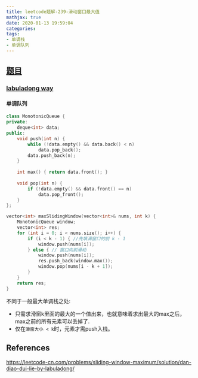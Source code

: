 ```yaml
---
title: leetcode题解-239-滑动窗口最大值
mathjax: true
date: 2020-01-13 19:59:04
categories:
tags:
- 单调栈
- 单调队列
---
```


## [题目](https://leetcode-cn.com/problems/sliding-window-maximum/)

### [labuladong way](https://leetcode-cn.com/problems/sliding-window-maximum/solution/dan-diao-dui-lie-by-labuladong/)

#### 单调队列

```C++
class MonotonicQueue {
private:
    deque<int> data;
public:
    void push(int n) {
        while (!data.empty() && data.back() < n) 
            data.pop_back();
        data.push_back(n);
    }
    
    int max() { return data.front(); }
    
    void pop(int n) {
        if (!data.empty() && data.front() == n)
            data.pop_front();
    }
};

vector<int> maxSlidingWindow(vector<int>& nums, int k) {
    MonotonicQueue window;
    vector<int> res;
    for (int i = 0; i < nums.size(); i++) {
        if (i < k - 1) { //先填满窗口的前 k - 1
            window.push(nums[i]);
        } else { // 窗口向前滑动
            window.push(nums[i]);
            res.push_back(window.max());
            window.pop(nums[i - k + 1]);
        }
    }
    return res;
}
```

不同于一般最大单调栈之处:

- 只需求滑窗k里面的最大的一个值出来，也就意味着求出最大的max之后，max之前的所有元素可以丢掉了.
- 仅在`滑窗大小 < k`时，元素才需push入栈。

  



## References

https://leetcode-cn.com/problems/sliding-window-maximum/solution/dan-diao-dui-lie-by-labuladong/

